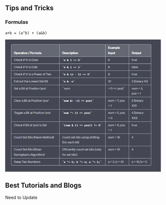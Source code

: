<h2> Tips and Tricks </h2>
<h3> Formulas </h3>

```
a+b = (a^b) + (a&b)
```

![Image](./Images/BasicFormulas.JPG)

<h2> Best Tutorials and Blogs</h2>

Need to Update
